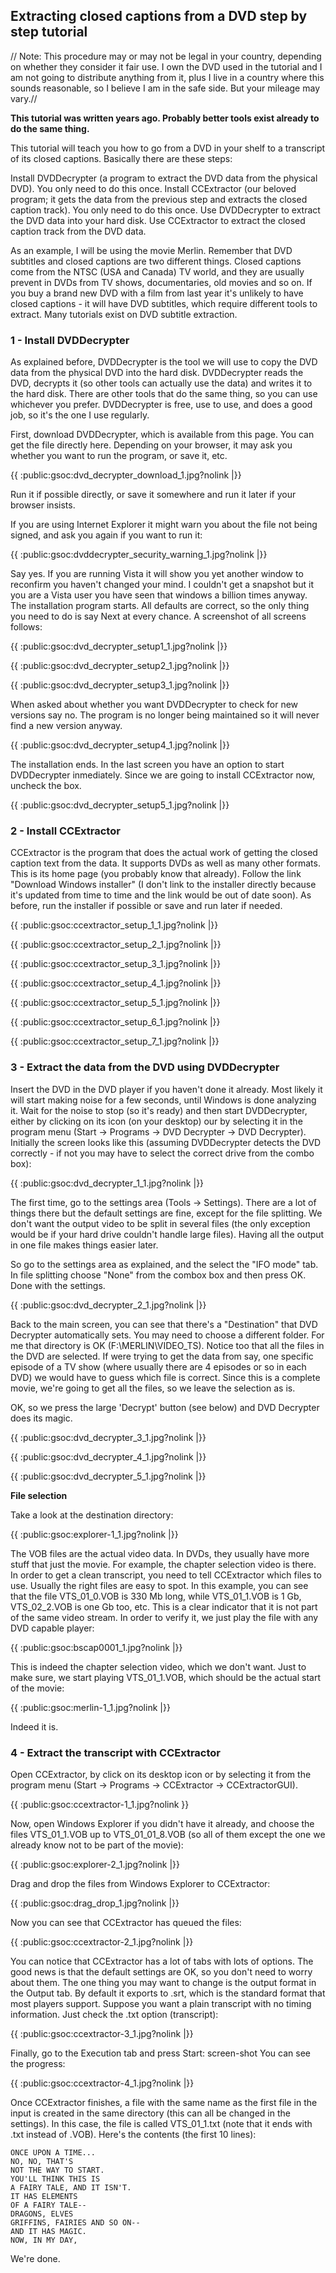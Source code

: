 
## Extracting closed captions from a DVD step by step tutorial

// Note: This procedure may or may not be legal in your country, depending on whether they consider it fair use. I own the DVD used in the tutorial and I am not going to distribute anything from it, plus I live in a country where this sounds reasonable, so I believe I am in the safe side. But your mileage may vary.//

**This tutorial was written years ago. Probably better tools exist already to do the same thing.**

This tutorial will teach you how to go from a DVD in your shelf to a transcript of its closed captions. Basically there are these steps:

Install DVDDecrypter (a program to extract the DVD data from the physical DVD). You only need to do this once.
Install CCExtractor (our beloved program; it gets the data from the previous step and extracts the closed caption track). You only need to do this once.
Use DVDDecrypter to extract the DVD data into your hard disk.
Use CCExtractor to extract the closed caption track from the DVD data.

As an example, I will be using the movie Merlin. Remember that DVD subtitles and closed captions are two different things. Closed captions come from the NTSC (USA and Canada) TV world, and they are usually prevent in DVDs from TV shows, documentaries, old movies and so on. If you buy a brand new DVD with a film from last year it's unlikely to have closed captions - it will have DVD subtitles, which require different tools to extract. Many tutorials exist on DVD subtitle extraction. 

### 1 - Install DVDDecrypter

 As explained before, DVDDecrypter is the tool we will use to copy the DVD data from the physical DVD into the hard disk. DVDDecrypter reads the DVD, decrypts it (so other tools can actually use the data) and writes it to the hard disk. There are other tools that do the same thing, so you can use whichever you prefer. DVDDecrypter is free, use to use, and does a good job, so it's the one I use regularly.

First, download DVDDecrypter, which is available from this page. You can get the file directly here.
Depending on your browser, it may ask you whether you want to run the program, or save it, etc. 

{{ :public:gsoc:dvd_decrypter_download_1.jpg?nolink |}}

Run it if possible directly, or save it somewhere and run it later if your browser insists.

If you are using Internet Explorer it might warn you about the file not being signed, and ask you again if you want to run it: 

{{ :public:gsoc:dvddecrypter_security_warning_1.jpg?nolink |}}

Say yes. If you are running Vista it will show you yet another window to reconfirm you haven't changed your mind. I couldn't get a snapshot but it you are a Vista user you have seen that windows a billion times anyway.
The installation program starts. All defaults are correct, so the only thing you need to do is say Next at every chance. A screenshot of all screens follows: 

{{ :public:gsoc:dvd_decrypter_setup1_1.jpg?nolink |}}

{{ :public:gsoc:dvd_decrypter_setup2_1.jpg?nolink |}}

{{ :public:gsoc:dvd_decrypter_setup3_1.jpg?nolink |}}


When asked about whether you want DVDDecrypter to check for new versions say no. The program is no longer being maintained so it will never find a new version anyway.

{{ :public:gsoc:dvd_decrypter_setup4_1.jpg?nolink |}}

The installation ends. In the last screen you have an option to start DVDDecrypter inmediately. Since we are going to install CCExtractor now, uncheck the box. 

{{ :public:gsoc:dvd_decrypter_setup5_1.jpg?nolink |}}

### 2 - Install CCExtractor

CCExtractor is the program that does the actual work of getting the closed caption text from the data. It supports DVDs as well as many other formats. This is its home page (you probably know that already). Follow the link "Download Windows installer" (I don't link to the installer directly because it's updated from time to time and the link would be out of date soon). As before, run the installer if possible or save and run later if needed. 


{{ :public:gsoc:ccextractor_setup_1_1.jpg?nolink |}}

{{ :public:gsoc:ccextractor_setup_2_1.jpg?nolink |}}

{{ :public:gsoc:ccextractor_setup_3_1.jpg?nolink |}}

{{ :public:gsoc:ccextractor_setup_4_1.jpg?nolink |}}

{{ :public:gsoc:ccextractor_setup_5_1.jpg?nolink |}}

{{ :public:gsoc:ccextractor_setup_6_1.jpg?nolink |}}

{{ :public:gsoc:ccextractor_setup_7_1.jpg?nolink |}}

### 3 - Extract the data from the DVD using DVDDecrypter

Insert the DVD in the DVD player if you haven't done it already. Most likely it will start making noise for a few seconds, until Windows is done analyzing it. Wait for the noise to stop (so it's ready) and then start DVDDecrypter, either by clicking on its icon (on your desktop) our by selecting it in the program menu (Start -> Programs -> DVD Decrypter -> DVD Decrypter).
Initially the screen looks like this (assuming DVDDecrypter detects the DVD correctly - if not you may have to select the correct drive from the combo box): 

{{ :public:gsoc:dvd_decrypter_1_1.jpg?nolink |}}

The first time, go to the settings area (Tools -> Settings). There are a lot of things there but the default settings are fine, except for the file splitting. We don't want the output video to be split in several files (the only exception would be if your hard drive couldn't handle large files). Having all the output in one file makes things easier later.

So go to the settings area as explained, and the select the "IFO mode" tab. In file splitting choose "None" from the combox box and then press OK. Done with the settings. 

{{ :public:gsoc:dvd_decrypter_2_1.jpg?nolink |}}

Back to the main screen, you can see that there's a "Destination" that DVD Decrypter automatically sets. You may need to choose a different folder. For me that directory is OK (F:\MERLIN\VIDEO_TS).
Notice too that all the files in the DVD are selected. If were trying to get the data from say, one specific episode of a TV show (where usually there are 4 episodes or so in each DVD) we would have to guess which file is correct. Since this is a complete movie, we're going to get all the files, so we leave the selection as is.

OK, so we press the large 'Decrypt' button (see below) and DVD Decrypter does its magic. 

{{ :public:gsoc:dvd_decrypter_3_1.jpg?nolink |}}

{{ :public:gsoc:dvd_decrypter_4_1.jpg?nolink |}}

{{ :public:gsoc:dvd_decrypter_5_1.jpg?nolink |}}

**File selection**

Take a look at the destination directory: 

{{ :public:gsoc:explorer-1_1.jpg?nolink |}}

The VOB files are the actual video data. In DVDs, they usually have more stuff that just the movie. For example, the chapter selection video is there. In order to get a clean transcript, you need to tell CCExtractor which files to use. Usually the right files are easy to spot. In this example, you can see that the file VTS_01_0.VOB is 330 Mb long, while VTS_01_1.VOB is 1 Gb, VTS_02_2.VOB is one Gb too, etc. This is a clear indicator that it is not part of the same video stream. In order to verify it, we just play the file with any DVD capable player: 

{{ :public:gsoc:bscap0001_1.jpg?nolink |}}

This is indeed the chapter selection video, which we don't want. Just to make sure, we start playing VTS_01_1.VOB, which should be the actual start of the movie: 

{{ :public:gsoc:merlin-1_1.jpg?nolink |}}

Indeed it is.

### 4 - Extract the transcript with CCExtractor

Open CCExtractor, by click on its desktop icon or by selecting it from the program menu (Start -> Programs -> CCExtractor -> CCExtractorGUI). 

{{ :public:gsoc:ccextractor-1_1.jpg?nolink }} 

Now, open Windows Explorer if you didn't have it already, and choose the files VTS_01_1.VOB up to VTS_01_01_8.VOB (so all of them except the one we already know not to be part of the movie): 

{{ :public:gsoc:explorer-2_1.jpg?nolink |}}

Drag and drop the files from Windows Explorer to CCExtractor: 

{{ :public:gsoc:drag_drop_1.jpg?nolink |}}

Now you can see that CCExtractor has queued the files: 

{{ :public:gsoc:ccextractor-2_1.jpg?nolink |}}

You can notice that CCExtractor has a lot of tabs with lots of options. The good news is that the default settings are OK, so you don't need to worry about them. The one thing you may want to change is the output format in the Output tab. By default it exports to .srt, which is the standard format that most players support. Suppose you want a plain transcript with no timing information. Just check the .txt option (transcript): 

{{ :public:gsoc:ccextractor-3_1.jpg?nolink |}}

Finally, go to the Execution tab and press Start: screen-shot You can see the progress: 

{{ :public:gsoc:ccextractor-4_1.jpg?nolink |}}

Once CCExtractor finishes, a file with the same name as the first file in the input is created in the same directory (this can all be changed in the settings). In this case, the file is called VTS_01_1.txt (note that it ends with .txt instead of .VOB). Here's the contents (the first 10 lines):

	
	ONCE UPON A TIME...
	NO, NO, THAT'S
	NOT THE WAY TO START.
	YOU'LL THINK THIS IS
	A FAIRY TALE, AND IT ISN'T.
	IT HAS ELEMENTS
	OF A FAIRY TALE--
	DRAGONS, ELVES
	GRIFFINS, FAIRIES AND SO ON--
	AND IT HAS MAGIC.
	NOW, IN MY DAY,


We're done. 

